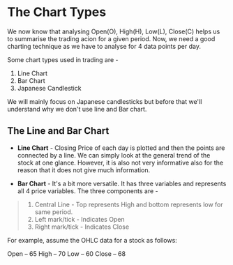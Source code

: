 # The Chart Types

We now know that analysing Open(O), High(H), Low(L), Close(C) helps us to summarise the trading acion for a given period. Now, we need a good charting technique as we have to analyse for 4 data points per day.

Some chart types used in trading are - 

1. Line Chart
2. Bar Chart
3. Japanese Candlestick

We will mainly focus on Japanese candlesticks but before that we'll understand why we don't use line and Bar chart.

## The Line and Bar Chart

* **Line Chart** - Closing Price of each day is plotted and then the points are connected by a line. We can simply look at the general trend of the stock at one glance. However, it is also not very informative also for the reason that it does not give much information.

* **Bar Chart** - It's a bit more versatile. It has three variables and represents all 4 price variables. The three components are - 
> 1. Central Line - Top represents High and bottom represents low for same period.
> 2. Left mark/tick - Indicates Open
> 3. Right mark/tick - Indicates Close

For example, assume the OHLC data for a stock as follows:

Open – 65
High – 70
Low – 60
Close – 68
